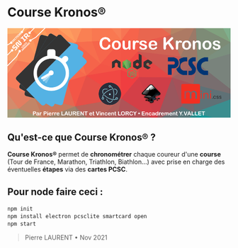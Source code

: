 # Course Kronos®
![](/Inkscape/readme.png)
## Qu'est-ce que **Course Kronos®** ?
**Course Kronos®** permet de **chronométrer** chaque coureur d'une **course** (Tour de France, Marathon, Triathlon, Biathlon...) avec prise en charge des éventuelles **étapes** via des **cartes PCSC**.
## Pour node faire ceci :
```bat
npm init
npm install electron pcsclite smartcard open
npm start
```


> Pierre LAURENT • Nov 2021